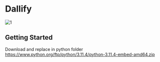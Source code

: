 # Dallify

![1](https://github.com/AmirHosseinAsa/dallify/assets/92585902/6d05921e-e985-4ffe-b47c-912918a488ac)


## Getting Started
Download and replace in python folder
https://www.python.org/ftp/python/3.11.4/python-3.11.4-embed-amd64.zip
